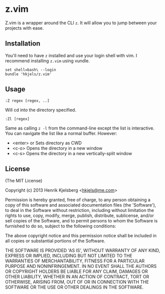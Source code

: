 z.vim
=====

Z.vim is a wrapper around the CLI `z`. It will allow you to jump
between your projects with ease.


## Installation

You'll need to have `z` installed and use your login shell with vim.
I recommend installing `z.vim` using vundle.

    set shell=bash\ --login
    bundle 'hkjels/z.vim'


## Usage

    :Z regex [regex, ..]

Will cd into the directory specified.

    :Zl [regex]

Same as calling `z -l` from the command-line except the list is
interactive. You can navigate the list like a normal buffer. However:

* \<enter> or <LeftRelease> Sets directory as CWD
* \<c-o> Opens the directory in a new window
* \<c-s> Opens the directory in a new vertically-split window


## License

(The MIT License)

Copyright (c) 2013 Henrik Kjelsberg &lt;hkjels@me.com&gt;

Permission is hereby granted, free of charge, to any person obtaining
a copy of this software and associated documentation files (the
'Software'), to deal in the Software without restriction, including
without limitation the rights to use, copy, modify, merge, publish,
distribute, sublicense, and/or sell copies of the Software, and to
permit persons to whom the Software is furnished to do so, subject to
the following conditions:

The above copyright notice and this permission notice shall be
included in all copies or substantial portions of the Software.

THE SOFTWARE IS PROVIDED 'AS IS', WITHOUT WARRANTY OF ANY KIND,
EXPRESS OR IMPLIED, INCLUDING BUT NOT LIMITED TO THE WARRANTIES OF
MERCHANTABILITY, FITNESS FOR A PARTICULAR PURPOSE AND NONINFRINGEMENT.
IN NO EVENT SHALL THE AUTHORS OR COPYRIGHT HOLDERS BE LIABLE FOR ANY
CLAIM, DAMAGES OR OTHER LIABILITY, WHETHER IN AN ACTION OF CONTRACT,
TORT OR OTHERWISE, ARISING FROM, OUT OF OR IN CONNECTION WITH THE
SOFTWARE OR THE USE OR OTHER DEALINGS IN THE SOFTWARE.

